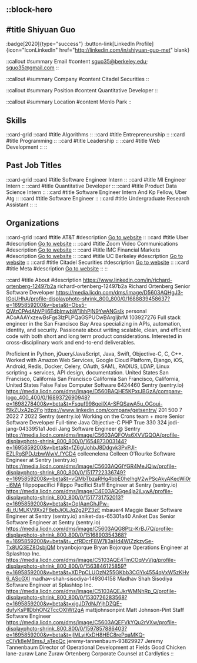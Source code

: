 ::block-hero
---
#title
Shiyuan Guo
---

:badge[2020]{type="success"}
:button-link[LinkedIn Profile]{icon="IconLinkedIn" href="http://linkedin.com/in/shiyuan-guo-met" blank}

::callout
#summary
Email
#content
sguo35@berkeley.edu; sguo35@gmail.com
::

::callout
#summary
Company
#content
Citadel Securities
::

::callout
#summary
Position
#content
Quantitative Developer
::

::callout
#summary
Location
#content
Menlo Park
::

## Skills
::card-grid
::card
#title
Algorithms
::
::card
#title
Entrepreneurship
::
::card
#title
Programming
::
::card
#title
Leadership
::
::card
#title
Web Development
::
::

## Past Job Titles
::card-grid
::card
#title
Software Engineer Intern
::
::card
#title
Ml Engineer Intern
::
::card
#title
Quantitative Developer
::
::card
#title
Product Data Science Intern
::
::card
#title
Software Engineer Intern And Kp Fellow, Uber Atg
::
::card
#title
Software Engineer
::
::card
#title
Undergraduate Research Assistant
::
::

## Organizations
::card-grid
::card
#title
AT&T
#description
[Go to website](att.com)
::
::card
#title
Uber
#description
[Go to website](uber.com)
::
::card
#title
Zoom Video Communications
#description
[Go to website](zoom.us)
::
::card
#title
IMC Financial Markets
#description
[Go to website](imc.com)
::
::card
#title
UC Berkeley
#description
[Go to website](berkeley.edu)
::
::card
#title
Citadel Securities
#description
[Go to website](citadelsecurities.com)
::
::card
#title
Meta
#description
[Go to website](meta.com)
::
::

::card
#title
About
#description
https://www.linkedin.com/in/richard-ortenberg-12497b2a richard-ortenberg-12497b2a Richard Ortenberg Senior Software Developer https://media.licdn.com/dms/image/D5603AQHgJ3-IGoUHhA/profile-displayphoto-shrink_800_800/0/1688839458637?e=1695859200&v=beta&t=Obs5-QWzCPAdAhVPjj6EdbImwbW1ihhPjN9YwANGsIk personal ACoAAAYxzewBsFgs3lzPLPQaGSPUCwBArgIjbrM 103927276 Full stack engineer in the San Francisco Bay Area specializing in APIs, automation, identity, and security. Passionate about writing scalable, clean, and efficient code with both short and long term product considerations. Interested in cross-disciplinary work and end-to-end deliverables.

Proficient in Python, jQuery/JavaScript, Java, Swift, Objective-C, C, C++. Worked with Amazon Web Services, Google Cloud Platform, Django, iOS, Android, Redis, Docker, Celery, OAuth, SAML, RADIUS, LDAP, Linux scripting + services, API design, documentation. United States San Francisco, California San Francisco California San Francisco, California, United States False False Computer Software 6424460 Sentry (sentry.io) https://media.licdn.com/dms/image/D560BAQHE5KPxrJBGzA/company-logo_400_400/0/1689372690948?e=1698278400&v=beta&t=Fsquf998geiIXA-SFQSawA5u_OGoui-f9kZUxA2p2Fo https://www.linkedin.com/company/getsentry/ 201 500 7 2022 7 2022 Sentry (sentry.io) Working on the Crons team + more Senior Software Developer Full-time Java Objective-C PHP True 330 324 jodi-jang-0433951a1 Jodi Jang Software Engineer @ Sentry https://media.licdn.com/dms/image/C5603AQFOVs6XVVGQOA/profile-displayphoto-shrink_800_800/0/1654873003144?e=1695859200&v=beta&t=fZ6gUohbJ8Ddgvk3PvPJI-EZLRgSPDJzbwWwV_fYCD4 colleenelena Colleen O'Rourke Software Engineer at Sentry (sentry.io) https://media.licdn.com/dms/image/C5603AQGlYGR4MeJQiw/profile-displayphoto-shrink_800_800/0/1517722336749?e=1695859200&v=beta&t=vQMbTbzaRHg4bbE0heIhgV2wPScAkyAKeoWi0r-j6MA filippopacifici Filippo Pacifici Staff Engineer at Sentry (sentry.io) https://media.licdn.com/dms/image/C4E03AQGge4ja2jLywA/profile-displayphoto-shrink_800_800/0/1517731752013?e=1695859200&v=beta&t=OqIAanGhJPw-4j_tUMLKV9Xx2F8ebJiOLJg2g2PZ3zE mbauer4 Maggie Bauer Software Engineer at Sentry (sentry.io) aniket-das-65301a40 Aniket Das Senior Software Engineer at Sentry (sentry.io) https://media.licdn.com/dms/image/C5603AQG8Ptz-KrBJ7Q/profile-displayphoto-shrink_800_800/0/1516890354368?e=1695859200&v=beta&t=_cfRDcrF8W7lj3aHd4WIZzkzvSe-Tx8UQ3EZ8OsbjQM bryanbojorque Bryan Bojorque Operations Engineer at Splashtop Inc. https://media.licdn.com/dms/image/C5103AQE4TmCOqVvVjg/profile-displayphoto-shrink_800_800/0/1563846125859?e=1695859200&v=beta&t=XDPpCLUOzN255GKbb3CGYk4554qVxW5zKHv6_AScGXI madhav-shah-sisodiya-149304158 Madhav Shah Sisodiya Software Engineer at Splashtop Inc. https://media.licdn.com/dms/image/C5103AQEJkrWMNhRp_Q/profile-displayphoto-shrink_800_800/0/1530726283568?e=1695859200&v=beta&t=xjgJD7dNJYjhDZQE-dufyKsPIlDbhON2TccOXlWt2gA mattjohnsonpint Matt Johnson-Pint Staff Software Engineer https://media.licdn.com/dms/image/C5603AQEFVkYQu2rVXw/profile-displayphoto-shrink_800_800/0/1597857886403?e=1695859200&v=beta&t=jIMLyiKxDH8HEC8rePqaMKQ-cCIVk8eMBmsJ_aTepQc jeremy-tannenbaum-93829927 Jeremy Tannenbaum Director of Operational Development at Fields Good Chicken lane-zuraw Lane Zuraw Ortenberg Corporate Counsel at Cardlytics
::
